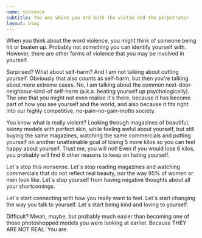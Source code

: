 ```yaml
---
name: violence
subtitle: The one where you are both the victim and the perpetrator
layout: blog
---
```


When you think about the word violence, you might think of someone being hit or beaten up. Probably not something you can identify yourself with. However, there are other forms of violence that you may be involved in yourself. 

Surprised? What about self-harm? And I am not talking about cutting yourself. Obviously that also counts as self-harm, but then you're talking about more extreme cases. No, I am talking about the common next-door-neighbour-kind-of self-harm (a.k.a. beating yourself up psychologically). The one that you might not even realise it's there, because it has become part of how you see yourself and the world, and also because it fits right into our highly competitive, no-pain-no-gain-motto society.

You know what is really violent? Looking through magazines of beautiful, skinny models with perfect skin, while feeling awful about yourself, but still buying the same magazines, watching the same commercials and putting yourself on another unattainable goal of losing 5 more kilos so you can feel happy about yourself. Trust me, you will not! Even if you would lose 6 kilos, you probably will find 6 other reasons to keep on hating yourself.

Let´s stop this nonsense. 
Let´s stop reading magazines and watching commercials that do not reflect real beauty, nor the way 95% of women or men look like. 
Let´s stop yourself from having negative thoughts about all your shortcomings. 

Let´s start connecting with how you really want to feel.
Let´s start changing the way you talk to yourself.
Let´s start being kind and loving to yourself.

Difficult? Mwah, maybe, but probably much easier than becoming one of those photoshopped models you were looking at earlier. Because THEY ARE NOT REAL. You are. 